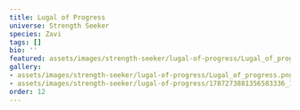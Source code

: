 ```yaml
---
title: Lugal of Progress
universe: Strength Seeker
species: Zavi
tags: []
bio: ''
featured: assets/images/strength-seeker/lugal-of-progress/Lugal_of_progress.png
gallery:
- assets/images/strength-seeker/lugal-of-progress/Lugal_of_progress.png
- assets/images/strength-seeker/lugal-of-progress/1787273881356583336_1.jpg
order: 12
---
```


